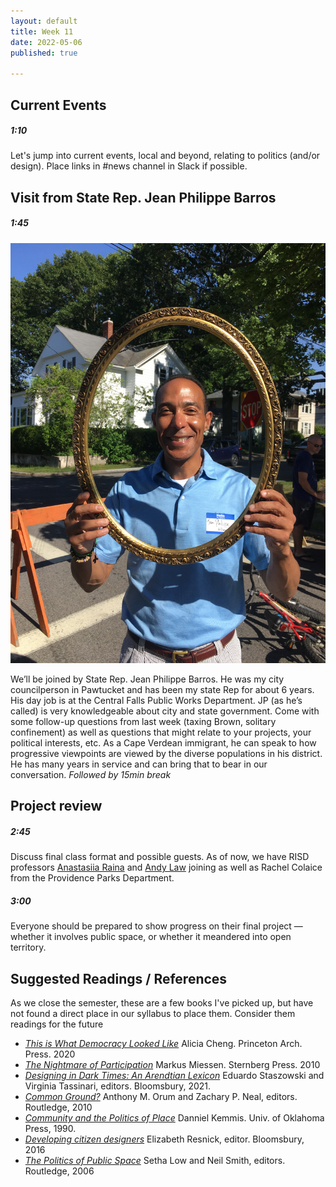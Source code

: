 ```yaml
---
layout: default
title: Week 11
date: 2022-05-06
published: true

---
```




## Current Events

##### 1:10

Let's jump into current events, local and beyond, relating to politics (and/or design). Place links in #news channel in Slack if possible. 

## Visit from State Rep. Jean Philippe Barros

##### 1:45

![Rep. Barros in 2017 at a Pawtucket block party](/img/IMG_6424.JPG)


We’ll be joined by State Rep. Jean Philippe Barros. He was my city councilperson in Pawtucket and has been my state Rep for about 6 years. His day job is at the Central Falls Public Works Department. JP (as he’s called) is very knowledgeable about city and state government. Come with some follow-up questions from last week (taxing Brown, solitary confinement) as well as questions that might relate to your projects, your political interests, etc. As a Cape Verdean immigrant, he can speak to how progressive viewpoints are viewed by the diverse populations in his district. He has many years in service and can bring that to bear in our conversation.
*Followed by 15min break*

## Project review 

##### 2:45

Discuss final class format and possible guests. As of now, we have RISD professors [Anastasiia Raina](https://www.risd.edu/academics/graphic-design/faculty/anastasiia-raina) and [Andy Law](https://www.risd.edu/academics/industrial-design/faculty/andy-law) joining as well as Rachel Colaice from the Providence Parks Department.

##### 3:00

Everyone should be prepared to show progress on their final project — whether it involves public space, or whether it meandered into open territory.


## Suggested Readings / References

As we close the semester, these are a few books I've picked up, but have not found a direct place in our syllabus to place them. Consider them readings for the future

* *[This is What Democracy Looked Like](https://shop.cooperhewitt.org/products/this-is-what-democracy-looked-like-a-visual-history-of-the-printed-ballot)* Alicia Cheng. Princeton Arch. Press. 2020
* *[The Nightmare of Participation](https://mitpress.mit.edu/books/nightmare-participation)* Markus Miessen. Sternberg Press. 2010
* *[Designing in Dark Times: An Arendtian Lexicon](https://www.bloomsbury.com/ca/designing-in-dark-times-9781350070264/)* Eduardo Staszowski and Virginia Tassinari, editors. Bloomsbury, 2021.
* *[Common Ground?](https://www.routledge.com/Common-Ground-Readings-and-Reflections-on-Public-Space/Orum-Neal/p/book/9780415997270)* Anthony M. Orum and Zachary P. Neal, editors. Routledge, 2010
* *[Community and the Politics of Place](https://www.goodreads.com/en/book/show/577330.Community_and_the_Politics_of_Place)* Danniel Kemmis. Univ. of Oklahoma Press, 1990.
* *[Developing citizen designers](https://librarycat.risd.edu/record=b1459620~S4)* Elizabeth Resnick, editor. Bloomsbury, 2016
* *[The Politics of Public Space](https://www.routledge.com/The-Politics-of-Public-Space/Low-Smith/p/book/9780415951395?gclid=CjwKCAjwyryUBhBSEiwAGN5OCNDuxqCz31WmNsvxm_fWXugxPxOErmZihJfrXcyuOhwW5VE5Xo2qTxoCB2wQAvD_BwE)* Setha Low and Neil Smith, editors. Routledge, 2006